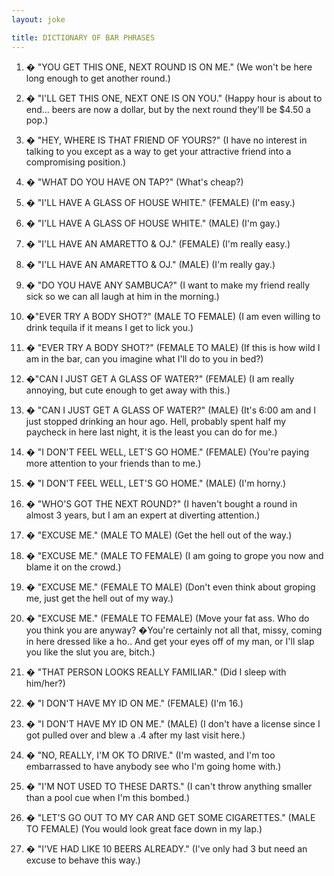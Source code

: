 ```yaml
---
layout: joke

title: DICTIONARY OF BAR PHRASES
---
```

1. � "YOU GET THIS ONE, NEXT ROUND IS ON ME."
(We won't be here long enough to get another round.)

2. � "I'LL GET THIS ONE, NEXT ONE IS ON YOU."
(Happy hour is about to end... beers are now a dollar, but by the next round they'll be $4.50 a pop.)

3. � "HEY, WHERE IS THAT FRIEND OF YOURS?"
(I have no interest in talking to you except as a way to get your attractive friend into a compromising position.)

4. � "WHAT DO YOU HAVE ON TAP?"
(What's cheap?)

5. � "I'LL HAVE A GLASS OF HOUSE WHITE." (FEMALE)
(I'm easy.)

6. � "I'LL HAVE A GLASS OF HOUSE WHITE." (MALE)
(I'm gay.)

7. � "I'LL HAVE AN AMARETTO & OJ." (FEMALE)
(I'm really easy.)

8. � "I'LL HAVE AN AMARETTO & OJ." (MALE)
(I'm really gay.)

9. � "DO YOU HAVE ANY SAMBUCA?"
(I want to make my friend really sick so we can all laugh at him in the morning.)

10. �"EVER TRY A BODY SHOT?" (MALE TO FEMALE)
(I am even willing to drink tequila if it means I get to lick you.)

11. � "EVER TRY A BODY SHOT?" (FEMALE TO MALE)
(If this is how wild I am in the bar, can you imagine what I'll do to you in bed?)

12. �"CAN I JUST GET A GLASS OF WATER?" (FEMALE)
(I am really annoying, but cute enough to get away with this.)

13. � "CAN I JUST GET A GLASS OF WATER?" (MALE)
(It's 6:00 am and I just stopped drinking an hour ago. Hell, probably spent half my paycheck in here last night, it is the least you can do for me.)

14. � "I DON'T FEEL WELL, LET'S GO HOME." 
(FEMALE)
(You're paying more attention to your friends than to me.)

15. � "I DON'T FEEL WELL, LET'S GO HOME." (MALE)
(I'm horny.)

16. � "WHO'S GOT THE NEXT ROUND?"
(I haven't bought a round in almost 3 years, but I am an expert at diverting attention.)

17. � "EXCUSE ME." (MALE TO MALE)
(Get the hell out of the way.)

18. � "EXCUSE ME." (MALE TO FEMALE)
(I am going to grope you now and blame it on the crowd.)

19. � "EXCUSE ME." (FEMALE TO MALE)
(Don't even think about groping me, just get the hell out of my way.)

20. � "EXCUSE ME." (FEMALE TO FEMALE)
(Move your fat ass. Who do you think you are anyway? �You're certainly not all that, missy, coming in here dressed like a ho.. And get your eyes off of my man, or I'll slap you like the slut you are, bitch.)

21. � "THAT PERSON LOOKS REALLY FAMILIAR."
(Did I sleep with him/her?)

22. � "I DON'T HAVE MY ID ON ME." (FEMALE)
(I'm 16.)

23. � "I DON'T HAVE MY ID ON ME." (MALE)
(I don't have a license since I got pulled over and blew a .4 after my last visit here.)

24. � "NO, REALLY, I'M OK TO DRIVE."
(I'm wasted, and I'm too embarrassed to have anybody see who I'm going home with.)

25. � "I'M NOT USED TO THESE DARTS."
(I can't throw anything smaller than a pool cue when I'm this bombed.)

26. � "LET'S GO OUT TO MY CAR AND GET SOME CIGARETTES." (MALE TO FEMALE)
(You would look great face down in my lap.)

27. � "I'VE HAD LIKE 10 BEERS ALREADY."
(I've only had 3 but need an excuse to behave this way.)
